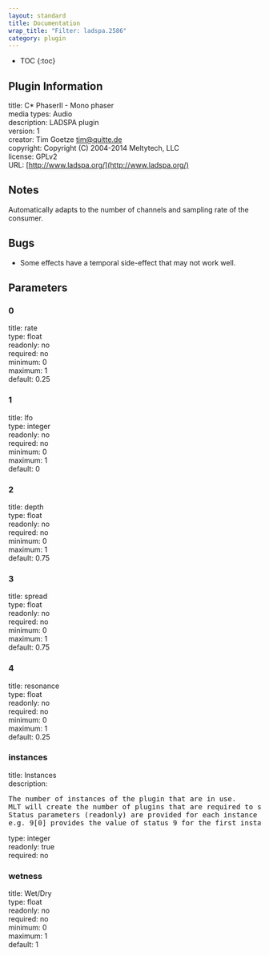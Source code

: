 ```yaml
---
layout: standard
title: Documentation
wrap_title: "Filter: ladspa.2586"
category: plugin
---
```

* TOC
{:toc}

## Plugin Information

title: C* PhaserII - Mono phaser  
media types:
Audio  
description: LADSPA plugin  
version: 1  
creator: Tim Goetze <tim@quitte.de>  
copyright: Copyright (C) 2004-2014 Meltytech, LLC  
license: GPLv2  
URL: [http://www.ladspa.org/](http://www.ladspa.org/)  

## Notes

Automatically adapts to the number of channels and sampling rate of the consumer.

## Bugs

* Some effects have a temporal side-effect that may not work well.


## Parameters

### 0

title: rate    
type: float  
readonly: no  
required: no  
minimum: 0  
maximum: 1  
default: 0.25  

### 1

title: lfo    
type: integer  
readonly: no  
required: no  
minimum: 0  
maximum: 1  
default: 0  

### 2

title: depth    
type: float  
readonly: no  
required: no  
minimum: 0  
maximum: 1  
default: 0.75  

### 3

title: spread    
type: float  
readonly: no  
required: no  
minimum: 0  
maximum: 1  
default: 0.75  

### 4

title: resonance    
type: float  
readonly: no  
required: no  
minimum: 0  
maximum: 1  
default: 0.25  

### instances

title: Instances    
description:
<pre>
The number of instances of the plugin that are in use.
MLT will create the number of plugins that are required to support the number of audio channels.
Status parameters (readonly) are provided for each instance and are accessed by specifying the instance number after the identifier (starting at zero).
e.g. 9[0] provides the value of status 9 for the first instance.
</pre>
type: integer  
readonly: true  
required: no  

### wetness

title: Wet/Dry    
type: float  
readonly: no  
required: no  
minimum: 0  
maximum: 1  
default: 1  

